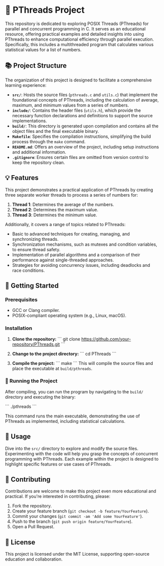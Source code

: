 # 🧵 PThreads Project

This repository is dedicated to exploring POSIX Threads (PThreads) for parallel and concurrent programming in C. It serves as an educational resource, offering practical examples and detailed insights into using PThreads to enhance computational efficiency through parallel execution. Specifically, this includes a multithreaded program that calculates various statistical values for a list of numbers.

## 📚 Project Structure

The organization of this project is designed to facilitate a comprehensive learning experience:

- **`src/`**: Hosts the source files (`pthreads.c` and `utils.c`) that implement the foundational concepts of PThreads, including the calculation of average, maximum, and minimum values from a series of numbers.
- **`include/`**: Contains the header files (`utils.h`), which provide the necessary function declarations and definitions to support the source implementations.
- **`build/`**: This directory is generated upon compilation and contains all the object files and the final executable binary.
- **`Makefile`**: Specifies the compilation instructions, simplifying the build process through the `make` command.
- **`README.md`**: Offers an overview of the project, including setup instructions and additional information.
- **`.gitignore`**: Ensures certain files are omitted from version control to keep the repository clean.

## 💡 Features

This project demonstrates a practical application of PThreads by creating three separate worker threads to process a series of numbers for:

1. **Thread 1**: Determines the average of the numbers.
2. **Thread 2**: Determines the maximum value.
3. **Thread 3**: Determines the minimum value.

Additionally, it covers a range of topics related to PThreads:

- Basic to advanced techniques for creating, managing, and synchronizing threads.
- Synchronization mechanisms, such as mutexes and condition variables, to ensure thread safety.
- Implementation of parallel algorithms and a comparison of their performance against single-threaded approaches.
- Strategies for avoiding concurrency issues, including deadlocks and race conditions.

## 🚀 Getting Started

### Prerequisites

- GCC or Clang compiler.
- POSIX-compliant operating system (e.g., Linux, macOS).

### Installation

1. **Clone the repository:**
   \```
   git clone https://github.com/your-repository/PThreads.git
   \```

2. **Change to the project directory:**
   \```
   cd PThreads
   \```

3. **Compile the project:**
   \```
   make
   \```
   This will compile the source files and place the executable at `build/pthreads`.

### 🏃 Running the Project

After compiling, you can run the program by navigating to the `build/` directory and executing the binary:

\```
./pthreads
\```

This command runs the main executable, demonstrating the use of PThreads as implemented, including statistical calculations.

## 🔧 Usage

Dive into the `src/` directory to explore and modify the source files. Experimenting with the code will help you grasp the concepts of concurrent programming with PThreads. Each example within the project is designed to highlight specific features or use cases of PThreads.

## 🤝 Contributing

Contributions are welcome to make this project even more educational and practical. If you're interested in contributing, please:

1. Fork the repository.
2. Create your feature branch (`git checkout -b feature/YourFeature`).
3. Commit your changes (`git commit -am 'Add some YourFeature'`).
4. Push to the branch (`git push origin feature/YourFeature`).
5. Open a Pull Request.

## 📜 License

This project is licensed under the MIT License, supporting open-source education and collaboration.
